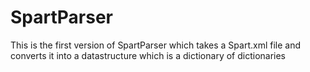 # SpartParser

This is the first version of SpartParser which takes a Spart.xml file and converts it into a datastructure which is a dictionary of dictionaries
